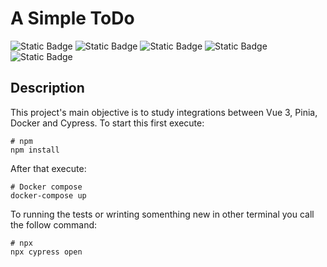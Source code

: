 # A Simple ToDo

![Static Badge](https://img.shields.io/badge/Vue-3-42D392)
![Static Badge](https://img.shields.io/badge/Vuetify-3-2767C0)
![Static Badge](https://img.shields.io/badge/Node-16.20.1-056F00)
![Static Badge](https://img.shields.io/badge/Docker_Compose-1.29.2-blue)
![Static Badge](https://img.shields.io/badge/Cypress-13.1.0-197780)


## Description

This project's main objective is to study integrations between Vue 3, Pinia, Docker and Cypress. To start this first execute: 

```
# npm
npm install
```
After that execute:
```
# Docker compose
docker-compose up
```
To running the tests or wrinting somenthing new in other terminal you call the follow command:
```
# npx
npx cypress open
```

